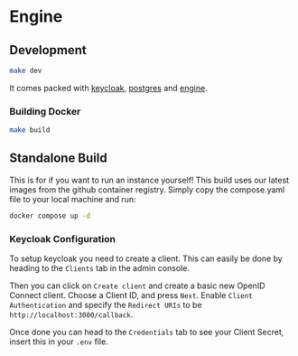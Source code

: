 # Engine

## Development

```sh
make dev
```

It comes packed with [keycloak](http://localhost:8080), [postgres](http://localhost:5432) and [engine](http://localhost:3000).

### Building Docker

```sh
make build
```

## Standalone Build

This is for if you want to run an instance yourself!
This build uses our latest images from the github container registry.
Simply copy the compose.yaml file to your local machine and run:

```sh
docker compose up -d
```

### Keycloak Configuration

To setup keycloak you need to create a client.
This can easily be done by heading to the `Clients` tab in the admin console.

Then you can click on `Create client` and create a basic new OpenID Connect client.
Choose a Client ID, and press `Next`.
Enable `Client Authentication` and specify the `Redirect URIs` to be `http://localhost:3000/callback`.

Once done you can head to the `Credentials` tab to see your Client Secret, insert this in your `.env` file.

